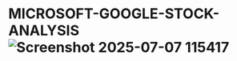 # MICROSOFT-GOOGLE-STOCK-ANALYSIS![Screenshot 2025-07-07 115417](https://github.com/user-attachments/assets/0e80a9df-80b5-4802-981b-de84fbdc1ab0)
